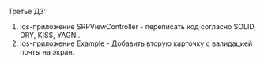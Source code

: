 Третье ДЗ:
1. ios-приложение SRPViewController - переписать код согласно SOLID, DRY, KISS, YAGNI.
2. ios-приложение Example - Добавить вторую карточку с валидацией почты на экран.
